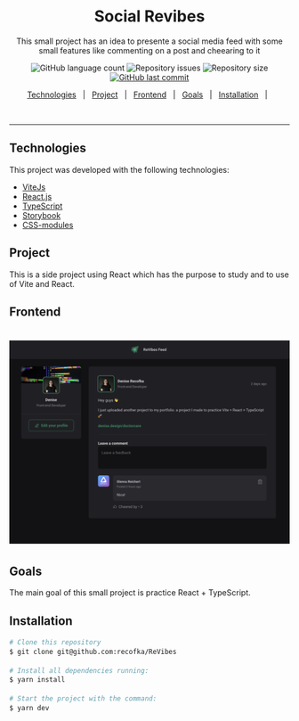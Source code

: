 <h1 align="center">Social Revibes</h1>

 <p align="center">This small project has an idea to presente a social media feed with some small features like commenting on a post and cheearing to it</p>

<p align="center">

  <img alt="GitHub language count" src="https://img.shields.io/github/languages/count/recofka/ReVibes?style=flat-square">

  <img alt="Repository issues" src="https://img.shields.io/github/languages/top/recofka/ReVibes?style=flat-square">

  <img alt="Repository size" src="https://img.shields.io/github/repo-size/recofka/ReVibes?style=flat-square">

  <a href="https://github.com/recofka/ReVibes/commits/master">
    <img alt="GitHub last commit" src="https://img.shields.io/github/last-commit/recofka/ReVibes?style=flat-square">
  </a>
  
  <!-- <a href="https://ReVibes-one.vercel.app">
    <img alt="Deployment" src="https://img.shields.io/github/deployments/recofka/ReVibes/production?label=Vercel">
  </a> -->

</p>

<p align="center">
  <a href="#technologies">Technologies</a>&nbsp;&nbsp;&nbsp;|&nbsp;&nbsp;
  <a href="#project">Project</a>&nbsp;&nbsp;&nbsp;|&nbsp;&nbsp;
  <a href="#frontend">Frontend</a>&nbsp;&nbsp;&nbsp;|&nbsp;&nbsp;
  <a href="#goals">Goals</a>&nbsp;&nbsp;&nbsp;|&nbsp;&nbsp;
  <a href="#installation">Installation</a>&nbsp;&nbsp;&nbsp;|&nbsp;&nbsp;
</p>

<br>

---

## Technologies

This project was developed with the following technologies:

- [ViteJs](https://vitejs.dev/)
- [React.js](https://reactjs.org)
- [TypeScript](https://www.typescriptlang.org/)
- [Storybook](https://storybook.js.org/)
- [CSS-modules](https://github.com/css-modules/css-modules)

## Project

This is a side project using React which has the purpose to study and to use of Vite and React.

## Frontend

<!-- [Click here and check out the result](https://monsters-profile-one.vercel.app/). -->

<h1 align="center">
  <img alt="revibes feed image" title="#app-image"  src="/public/revibes-image.png" />
</h1>

## Goals

<p>The main goal of this small project is practice React + TypeScript.</p>

## Installation

```bash
# Clone this repository
$ git clone git@github.com:recofka/ReVibes

# Install all dependencies running:
$ yarn install

# Start the project with the command:
$ yarn dev

```
